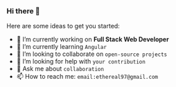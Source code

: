 ### Hi there 👋


Here are some ideas to get you started:

- 🔭 I’m currently working on **Full Stack Web Developer**
- 🌱 I’m currently learning `Angular`
- 👯 I’m looking to collaborate on `open-source projects`
- 🤔 I’m looking for help with `your contribution`
- 💬 Ask me about `collaboration`
- 📫 How to reach me: `email:ethereal97@gmail.com`
